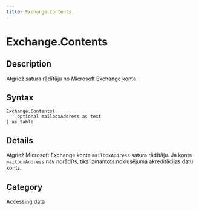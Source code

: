 ```yaml
---
title: Exchange.Contents
---
```


# Exchange.Contents


## Description

Atgriež satura rādītāju no Microsoft Exchange konta.


## Syntax

```powerquery
Exchange.Contents(
    optional mailboxAddress as text
) as table
```


## Details

Atgriež Microsoft Exchange konta <code>mailboxAddress</code> satura rādītāju. Ja konts <code>mailboxAddress</code> nav norādīts, tiks izmantots noklusējuma akreditācijas datu konts.



## Category
Accessing data
